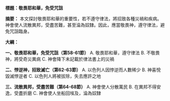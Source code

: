 **標題：敬畏耶和華，免受咒詛**

**摘要：**
本文探討敬畏耶和華的重要性，若不遵守律法，將招致各種災禍和疾病。神會使人流散異邦，受盡苦難，甚至淪為奴隸。因此，應當敬畏神，遵守律法，避免咒詛臨身。

**大綱：**

**一、敬畏耶和華，免受咒詛（第58-61節）**
    A. 敬畏耶和華，遵守律法
    B. 不敬畏神，將受奇災異病
    C. 神會降下未記載於律法書上的災禍

**二、悖逆神，招致滅亡（第62-63節）**
    A. 以色列人因悖逆而人數稀少
    B. 神喜悅毀滅悖逆者
    C. 以色列人將被拔除，失去應許之地

**三、流散異邦，受盡苦難（第64-68節）**
    A. 神會使人分散萬民
    B. 在異邦不得安逸，受盡折磨
    C. 神會使人坐船回埃及，淪為奴隸